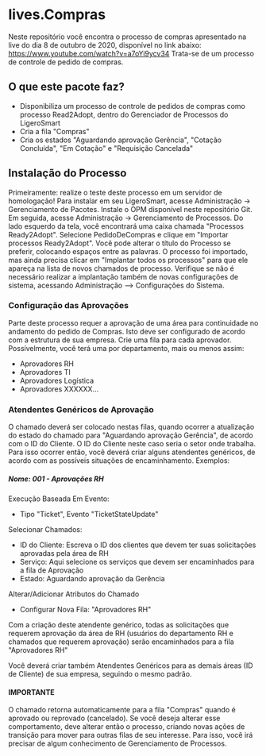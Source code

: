 # lives.Compras

Neste repositório você encontra o processo de compras apresentado na live do dia 8 de outubro de 2020, disponível no link abaixo:
https://www.youtube.com/watch?v=a7oYi9ycv34
Trata-se de um processo de controle de pedido de compras.

## O que este pacote faz?
* Disponibiliza um processo de controle de pedidos de compras como processo Read2Adopt, dentro do Gerenciador de Processos do LigeroSmart
* Cria a fila "Compras"
* Cria os estados "Aguardando aprovação Gerência", "Cotação Concluída", "Em Cotação" e "Requisição Cancelada"

## Instalação do Processo
Primeiramente: realize o teste deste processo em um servidor de homologação!
Para instalar em seu LigeroSmart, acesse Administração -> Gerenciamento de Pacotes.
Instale o OPM disponível neste repositório Git.
Em seguida, acesse Administração -> Gerenciamento de Processos. Do lado esquerdo da tela, você encontrará uma caixa chamada "Processos Ready2Adopt".
Selecione PedidoDeCompras e clique em "Importar processos Ready2Adopt".
Você pode alterar o título do Processo se preferir, colocando espaços entre as palavras.
O processo foi importado, mas ainda precisa clicar em "Implantar todos os processos" para que ele apareça na lista de novos chamados de processo.
Verifique se não é necessário realizar a implantação também de novas configurações de sistema, acessando Administração --> Configurações do Sistema.

### Configuração das Aprovações
Parte deste processo requer a aprovação de uma área para continuidade no andamento do pedido de Compras. Isto deve ser configurado de acordo com a estrutura de sua empresa.
Crie uma fila para cada aprovador. Possívelmente, você terá uma por departamento, mais ou menos assim:
* Aprovadores RH
* Aprovadores TI
* Aprovadores Logística
* Aprovadores XXXXXX...

### Atendentes Genéricos de Aprovação
O chamado deverá ser colocado nestas filas, quando ocorrer a atualização do estado do chamado para "Aguardando aprovação Gerência", de acordo com o ID do Cliente. O ID do Cliente neste caso seria o setor onde trabalha.
Para isso ocorrer então, você deverá criar alguns atendentes genéricos, de acordo com as possíveis situações de encaminhamento. Exemplos:

##### Nome: 001 - Aprovações RH
Execução Baseada Em Evento:
* Tipo "Ticket", Evento "TicketStateUpdate"

Selecionar Chamados:
* ID do Cliente: Escreva o ID dos clientes que devem ter suas solicitações aprovadas pela área de RH
* Serviço: Aqui selecione os serviços que devem ser encaminhados para a fila de Aprovação
* Estado: Aguardando aprovação da Gerência

Alterar/Adicionar Atributos do Chamado
* Configurar Nova Fila: "Aprovadores RH"

Com a criação deste atendente genérico, todas as solicitações que requerem aprovação da área de RH (usuários do departamento RH e chamados que requerem aprovação) serão encaminhados para a fila "Aprovadores RH"

Você deverá criar também Atendentes Genéricos para as demais áreas (ID de Cliente) de sua empresa, seguindo o mesmo padrão.

#### IMPORTANTE
O chamado retorna automaticamente para a fila "Compras" quando é aprovado ou reprovado (cancelado). Se você deseja alterar esse comportamento, deve alterar então o processo, criando novas ações de transição para mover para outras filas de seu interesse. Para isso, você irá precisar de algum conhecimento de Gerenciamento de Processos.

